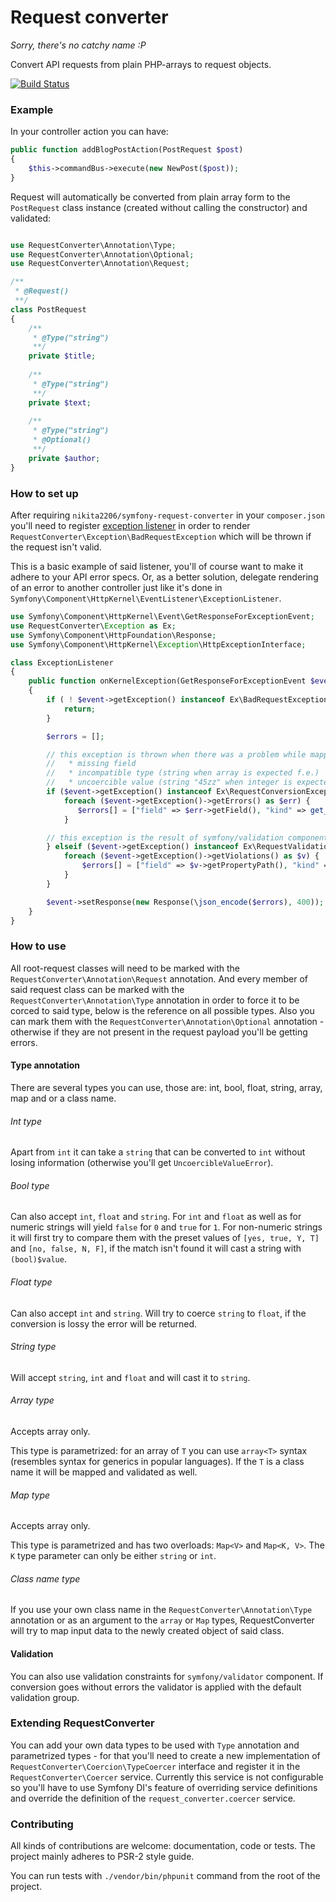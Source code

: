 Request converter
=================

*Sorry, there's no catchy name :P*

Convert API requests from plain PHP-arrays to request objects.

[![Build Status](https://travis-ci.org/nikita2206/symfony-request-converter.svg?branch=master)](https://travis-ci.org/nikita2206/symfony-request-converter)

### Example

In your controller action you can have: 
```php
public function addBlogPostAction(PostRequest $post)
{
    $this->commandBus->execute(new NewPost($post));
}
```

Request will automatically be converted from plain array form to the
`PostRequest` class instance (created without calling the constructor) and validated:
```php

use RequestConverter\Annotation\Type;
use RequestConverter\Annotation\Optional;
use RequestConverter\Annotation\Request;

/**
 * @Request()
 **/
class PostRequest
{
    /**
     * @Type("string")
     **/
    private $title;
    
    /**
     * @Type("string")
     **/
    private $text;
    
    /**
     * @Type("string")
     * @Optional()
     **/
    private $author;
}
```

### How to set up

After requiring `nikita2206/symfony-request-converter` in your `composer.json` you'll need to register
  [exception listener](http://symfony.com/doc/current/cookbook/event_dispatcher/event_listener.html)
  in order to render `RequestConverter\Exception\BadRequestException` which will be thrown if the request isn't valid.

This is a basic example of said listener, you'll of course want to make it adhere to your API error specs. Or, as
 a better solution, delegate rendering of an error to another controller just like it's done in
 `Symfony\Component\HttpKernel\EventListener\ExceptionListener`.

```php
use Symfony\Component\HttpKernel\Event\GetResponseForExceptionEvent;
use RequestConverter\Exception as Ex;
use Symfony\Component\HttpFoundation\Response;
use Symfony\Component\HttpKernel\Exception\HttpExceptionInterface;

class ExceptionListener
{
    public function onKernelException(GetResponseForExceptionEvent $event)
    {
        if ( ! $event->getException() instanceof Ex\BadRequestException) {
            return;
        }

        $errors = [];

        // this exception is thrown when there was a problem while mapping input data on the object:
        //   * missing field
        //   * incompatible type (string when array is expected f.e.)
        //   * uncoercible value (string "45zz" when integer is expected)
        if ($event->getException() instanceof Ex\RequestConversionException) {
            foreach ($event->getException()->getErrors() as $err) {
               $errors[] = ["field" => $err->getField(), "kind" => get_class($err)];
            }

        // this exception is the result of symfony/validation component, it has ConstraintViolationListInterface
        } elseif ($event->getException() instanceof Ex\RequestValidationException) {
            foreach ($event->getException()->getViolations() as $v) {
                $errors[] = ["field" => $v->getPropertyPath(), "kind" => $v->getMessage()];
            }
        }

        $event->setResponse(new Response(\json_encode($errors), 400));
    }
}
```

### How to use

All root-request classes will need to be marked with the `RequestConverter\Annotation\Request` annotation. And
  every member of said request class can be marked with the `RequestConverter\Annotation\Type` annotation in order to
  force it to be corced to said type, below is the reference on all possible types. Also you can
  mark them with the `RequestConverter\Annotation\Optional` annotation - otherwise if they are not present in the
  request payload you'll be getting errors.

#### Type annotation

There are several types you can use, those are: int, bool, float, string, array, map and or a class name.

###### Int type

Apart from `int` it can take a `string` that can be converted to `int` without losing information (otherwise you'll
  get `UncoercibleValueError`).

###### Bool type

Can also accept `int`, `float` and `string`.
For `int` and `float` as well as for numeric strings will yield `false` for `0` and `true` for `1`.
For non-numeric strings it will first try to compare them with the preset values of `[yes, true, Y, T]` and
  `[no, false, N, F]`, if the match isn't found it will cast a string with `(bool)$value`.

###### Float type

Can also accept `int` and `string`. Will try to coerce `string` to `float`, if the conversion is lossy the error will
  be returned.

###### String type

Will accept `string`, `int` and `float` and will cast it to `string`.

###### Array type

Accepts array only.

This type is parametrized: for an array of `T` you can use `array<T>` syntax (resembles syntax for generics in
  popular languages). If the `T` is a class name it will be mapped and validated as well.

###### Map type

Accepts array only.

This type is parametrized and has two overloads: `Map<V>` and `Map<K, V>`.
The `K` type parameter can only be either `string` or `int`.

###### Class name type

If you use your own class name in the `RequestConverter\Annotation\Type` annotation or as an argument to the `array`
  or `Map` types, RequestConverter will try to map input data to the newly created object of said class.

#### Validation

You can also use validation constraints for `symfony/validator` component. If conversion goes without errors the
  validator is applied with the default validation group.

### Extending RequestConverter

You can add your own data types to be used with `Type` annotation and parametrized types - for that you'll need to
  create a new implementation of `RequestConverter\Coercion\TypeCoercer` interface and register it in the
  `RequestConverter\Coercer` service. Currently this service is not configurable so you'll have to use Symfony
  DI's feature of overriding service definitions and override the definition of the `request_converter.coercer` service.

### Contributing

All kinds of contributions are welcome: documentation, code or tests. The project mainly adheres to PSR-2 style guide.

You can run tests with `./vendor/bin/phpunit` command from the root of the project.
